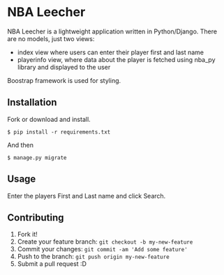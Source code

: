 # NBA Leecher

NBA Leecher is a lightweight application written in Python/Django.
There are no models, just two views:
- index view where users can enter their player first and last name
- playerinfo view, where data about the player is fetched using nba_py
  library and displayed to the user
  
Boostrap framework is used for styling.

## Installation

Fork or download and install.
```
$ pip install -r requirements.txt
```
And then
```
$ manage.py migrate
```

## Usage

Enter the players First and Last name and click Search.

## Contributing

1. Fork it!
2. Create your feature branch: `git checkout -b my-new-feature`
3. Commit your changes: `git commit -am 'Add some feature'`
4. Push to the branch: `git push origin my-new-feature`
5. Submit a pull request :D



